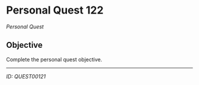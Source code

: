 # Personal Quest 122

*Personal Quest*

## Objective
Complete the personal quest objective.

---
*ID: QUEST00121*